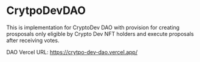 # CrytpoDevDAO

This is implementation for CryptoDev DAO with provision for creating prosposals only eligible by Crypto Dev NFT holders and execute proposals after receiving votes.


DAO Vercel URL: https://crytpo-dev-dao.vercel.app/
